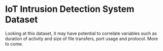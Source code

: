 # IoT Intrusion Detection System Dataset

Looking at this dataset, it may have potential to correlate variables such as duration of activity and size of file transfers, port usage and protocol. More to come.

